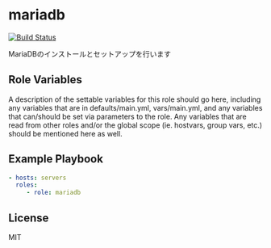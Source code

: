 mariadb
=========

[![Build Status](https://travis-ci.org/wate/ansible-role-mariadb.svg?branch=master)](https://travis-ci.org/wate/ansible-role-mariadb)

MariaDBのインストールとセットアップを行います

Role Variables
--------------

A description of the settable variables for this role should go here, including any variables that are in defaults/main.yml, vars/main.yml, and any variables that can/should be set via parameters to the role. Any variables that are read from other roles and/or the global scope (ie. hostvars, group vars, etc.) should be mentioned here as well.

Example Playbook
----------------

```yaml
- hosts: servers
  roles:
     - role: mariadb
```

License
-------

MIT
